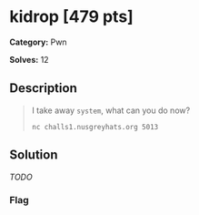 # kidrop [479 pts]

**Category:** Pwn

**Solves:** 12

## Description
> I take away `system`, what can you do now?
> 
> `nc challs1.nusgreyhats.org 5013`

## Solution
*TODO*
### Flag


